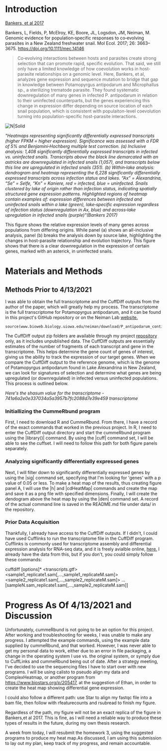 # Introduction

[Bankers, et al 2017](https://onlinelibrary.wiley.com/doi/epdf/10.1111/mec.14146)

Bankers, L, Fields, P, McElroy, KE, Boore, JL, Logsdon, JM, Neiman, M. Genomic evidence for population‐specific responses to co‐evolving parasites in a New Zealand freshwater snail. 
Mol Ecol. 2017; 26: 3663– 3675. https://doi.org/10.1111/mec.14146

>Co‐evolving interactions between hosts and parasites create strong selection that can promote rapid, specific evolution. That said, we still only have a limited knowledge of how coevolution
 works in host-parasite relationships on a genomic level. Here, Bankers, et al, analyzes gene expression and sequence mutation to bridge that gap in knowledge between Potamopyrgus antipodarum
 and Microphallus sp., a sterilizing trematode parasite. They found systematic downregulation of many genes in infected P. antipodarum in relation to their uninfected counterparts, but the
 genes experiencing this change in expression differ depending on source location of each snail population, which is consistent with populaiton-level coevolution turning into population-specific
 host-parasite interactions.

![N|Solid](https://onlinelibrary.wiley.com/cms/asset/a8e764af-bab5-4fd6-b0c5-89c880344feb/mec14146-fig-0001-m.jpg)


*"Heatmaps representing significantly differentially expressed transcripts (higher FPKM = higher expression). Significance was assessed with a
 FDR of 5% and Benjamini‐Hochberg multiple test correction. (a) Inclusive analysis: 1,408 significantly differentially expressed transcripts in
 infected vs. uninfected snails. Transcripts above the black line demarcated with an astricks are downregulated in infected snails (1,057), and
 transcripts below this line are upregulated in infected snails (351). (b) Within‐lake analysis: dendrogram and heatmap representing the 6,228
 significantly differentially expressed transcripts across infection status and lakes. “Ax” = Alexandrina, “Se” = Selfe, “Kn” = Kaniere, red = infected,
 blue = uninfected. Snails clustered by lake of origin rather than infection status, indicating spatially structured gene expression patterns. Highlighted
 regions of heatmap contain examples of: expression differences between infected and uninfected snails within a lake (green), lake‐specific expression
 regardless of infection status (downregulation in Ax, blue) and across‐lake upregulation in infected snails (purple)"(Bankers 2017)*

This figure shows the relative expression levels of many genes across populations from differing origins.
 While panel (a) shows an all-inclusive analysis, panel
 (b) breaks the analysis down by source lake, highlighting the changes in host-parasite relationship and evolution trajectory. This figure shows 
 that there is a clear downregulation in the expression of certain genes, marked with an asterick, in uninfected snails.

# Materials and Methods

## Methods Prior to 4/13/2021

I was able to obtain the full transcriptome and the CuffDiff outputs from the author of the paper, which will greatly help my process. The 
transcriptome is the full transcriptome for Potamopyrgus antipodarum, and it can be found in this project's GitHub repository or on the Neiman Lab [website.](http://bioweb.biology.uiowa.edu/neiman/Potamomics.php)

```{r}
source(www.bioweb.biology.uiowa.edu/neiman/download/P_antipodarum_contig_sequences.fasta)
```

The CuffDiff output zip folders are available through my project [repository](https://github.com/Intro-Sci-Comp-UIowa/biol-4386-course-project-cmhggns/tree/main/data) only, as it includes unpublished data.
The CuffDiff outputs are essentially estimates of the number of fragments of each transcript and gene in the transcriptome. This helps determine
the gene count of genes of interest, giving us the ability to track the expression of our target genes. When we compare the CuffDiff output to 
the reference genome, which is the genome of Potamopyrgus antipodarum found in Lake Alexandrina in New Zealand, we can look for signatures of selection
and determine what genes are being upregulated (or downregulated) in infected versus uninfected populations. This process is outlined below.


*Here's the shasum value for the transcriptome - 741a6a2e0e337034a5a3957b7fc2088d7e39e459  transcriptome*

### Initiallizing the CummeRbund program
First, I need to download R and CummeRbund. From there, I have a record of the exact commands that worked in the previous project.
In R, I need to enter the CuffDiff output directory and start the cummeRbund program using the |library()| command. By using the |cuff| command set, 
I will be able to see the cuffset. I will need to follow this path for both figure panels separately.

### Analyzing significantly differentially expressed genes
Next, I will filter down to significantly differentially expressed genes by using the |sig| command set, specifying that I'm looking for 'genes' with
a p value of 0.05 or less. To make a heat map of the results, thus creating figure panel A, I will use the |h| and |cdHeatMap| commands and create
the map and save it as a png file with specified dimensions. Finally, I will create the dendogram above the heat map by using the |den| command set.
A record of the actual command line is saved in the README.md file under data/ in the repository.

### Prior Data Acquisition
Thankfully, I already have access to the CuffDiff outputs. If I didn't, I could have used Cufflinks to run the transcriptome file in the CuffDiff
program. Cufflinks is commonly used for transcriptome assembly and differential expression analysis for RNA-seq data, and it is freely avialble
online, [here.](http://cole-trapnell-lab.github.io/cufflinks/cuffdiff/) I already have the data from this, but if you don't, you could simply
follow these commands:

cuffdiff [options]* <transcripts.gtf> \
<sample1_replicate1.sam[,…,sample1_replicateM.sam]> \
<sample2_replicate1.sam[,…,sample2_replicateM.sam]> … \
[sampleN.sam_replicate1.sam[,…,sample2_replicateM.sam]]


# Progress As Of 4/13/2021 and Discussion

Unfortunately, cummeRbund is not going to be an option for this project. After working and troubleshooting for weeks, I was unable to make any progress. I attempted the example commands, using the example data supplied by cummeRbund, and that worked. However, I was never able to get my personal data to work, either due to an error in file packaging, a change in the operating system I use vs. the original system, or symply due to CuffLinks and cummeRbund being out of date. After a strategy meeting, I've decided to use the sequencing files I have to start over with new programs. I will be using calisto to pseudo align my data and ComplexHeatmap, or another program from https://www.biostars.org/p/205417, at the suggestion of Ethan, in order to create the heat map showing differential gene expression. 

I could also follow a different path: use Star to align my fastqc file into a bam file, then follow with rfeaturecounts and rsubread to finish my figure.

Regardless of the path, my figure will not be an exact replica of the figure in Bankers,et al 2017. This is fine, as I will need a reliable way to produce these types of results in the future, during my own thesis research.

A week from today, I will resubmit the homework 3, using the suggested programs to produce my heat map.As discussed, I am using this submission to lay out my plan, keep track of my progress, and remain accountable.
